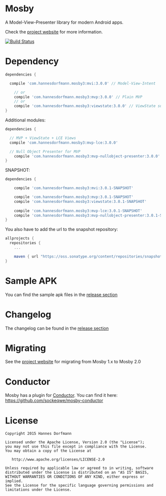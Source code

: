 # Mosby
A Model-View-Presenter library for modern Android apps.

Check the [project website](http://hannesdorfmann.com/mosby/) for more information.

[![Build Status](https://travis-ci.org/sockeqwe/mosby.svg?branch=master)](https://travis-ci.org/sockeqwe/mosby)

# Dependency

```groovy
dependencies {

  compile 'com.hannesdorfmann.mosby3:mvi:3.0.0' // Model-View-Intent

	// or
	compile 'com.hannesdorfmann.mosby3:mvp:3.0.0' // Plain MVP
	// or
	compile 'com.hannesdorfmann.mosby3:viewstate:3.0.0' // ViewState support
}
```
Additional modules:

```groovy
dependencies {

  // MVP + ViewState + LCE Views
  compile 'com.hannesdorfmann.mosby3:mvp-lce:3.0.0'

  // Null Object Presenter for MVP
	compile 'com.hannesdorfmann.mosby3:mvp-nullobject-presenter:3.0.0'
}
```

SNAPSHOT:
```groovy
dependencies {

	compile 'com.hannesdorfmann.mosby3:mvi:3.0.1-SNAPSHOT'

	compile 'com.hannesdorfmann.mosby3:mvp:3.0.1-SNAPSHOT'
	compile 'com.hannesdorfmann.mosby3:viewstate:3.0.1-SNAPSHOT'
	
	compile 'com.hannesdorfmann.mosby3:mvp-lce:3.0.1-SNAPSHOT'
	compile 'com.hannesdorfmann.mosby3:mvp-nullobject-presenter:3.0.1-SNAPSHOT'
}
```


You also have to add the url to the snapshot repository:

```gradle
allprojects {
  repositories {
    ...

    maven { url "https://oss.sonatype.org/content/repositories/snapshots/" }
}
```


# Sample APK
You can find the sample apk files in the [release section](https://github.com/sockeqwe/mosby/releases)

# Changelog
The changelog can be found in the [release section](https://github.com/sockeqwe/mosby/releases)

# Migrating
See the [project website](http://hannesdorfmann.com/mosby/) for migrating from Mosby 1.x to Mosby 2.0

# Conductor
Mosby has a plugin for [Conductor](https://github.com/bluelinelabs/Conductor). You can find it here: https://github.com/sockeqwe/mosby-conductor

# License
```
Copyright 2015 Hannes Dorfmann

Licensed under the Apache License, Version 2.0 (the "License");
you may not use this file except in compliance with the License.
You may obtain a copy of the License at

   http://www.apache.org/licenses/LICENSE-2.0

Unless required by applicable law or agreed to in writing, software
distributed under the License is distributed on an "AS IS" BASIS,
WITHOUT WARRANTIES OR CONDITIONS OF ANY KIND, either express or implied.
See the License for the specific language governing permissions and
limitations under the License.
```
